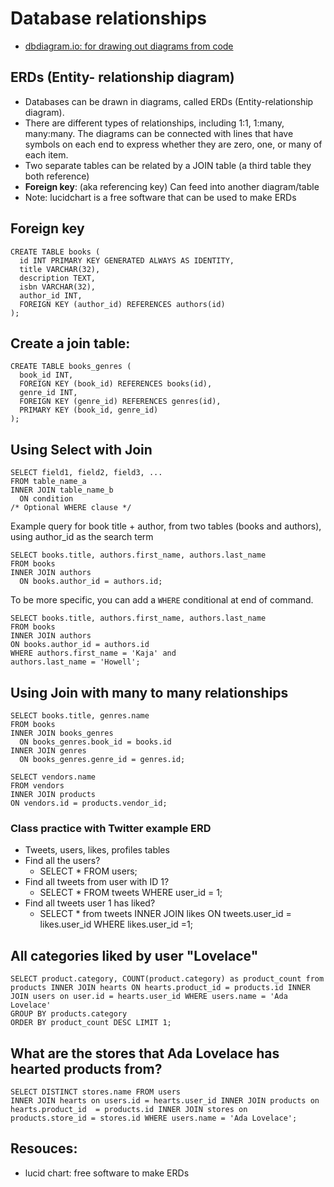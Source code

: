 # Database relationships
- [dbdiagram.io: for drawing out diagrams from code](https://dbdiagram.io/home)

## ERDs (Entity- relationship diagram)
- Databases can be drawn in diagrams, called ERDs (Entity-relationship diagram).  
- There are different types of relationships, including 1:1, 1:many, many:many.  The diagrams can be connected with lines that have symbols on each end to express whether they are zero, one, or many of each item.  
- Two separate tables can be related by a JOIN table (a third table they both reference)
- **Foreign key**: (aka referencing key) Can feed into another diagram/table 
- Note: lucidchart is a free software that can be used to make ERDs


## Foreign key
```
CREATE TABLE books (
  id INT PRIMARY KEY GENERATED ALWAYS AS IDENTITY,
  title VARCHAR(32),
  description TEXT,
  isbn VARCHAR(32),
  author_id INT,
  FOREIGN KEY (author_id) REFERENCES authors(id)
);
```
## Create a join table:
```
CREATE TABLE books_genres (
  book_id INT,
  FOREIGN KEY (book_id) REFERENCES books(id),
  genre_id INT,
  FOREIGN KEY (genre_id) REFERENCES genres(id),
  PRIMARY KEY (book_id, genre_id)
);
```
## Using Select with Join

```
SELECT field1, field2, field3, ...
FROM table_name_a
INNER JOIN table_name_b
  ON condition
/* Optional WHERE clause */
```
Example query for book title + author, from two tables (books and authors), using author_id as the search term
```
SELECT books.title, authors.first_name, authors.last_name
FROM books
INNER JOIN authors
  ON books.author_id = authors.id;
  ```
To be more specific, you can add a `WHERE` conditional at end of command.
  ```
  SELECT books.title, authors.first_name, authors.last_name
FROM books
INNER JOIN authors
  ON books.author_id = authors.id
WHERE authors.first_name = 'Kaja' and
  authors.last_name = 'Howell';
  ```

## Using Join with many to many relationships
```
SELECT books.title, genres.name
FROM books
INNER JOIN books_genres
  ON books_genres.book_id = books.id
INNER JOIN genres
  ON books_genres.genre_id = genres.id;
```

```
SELECT vendors.name
FROM vendors
INNER JOIN products
ON vendors.id = products.vendor_id;
```

### Class practice with Twitter example ERD
- Tweets, users, likes, profiles tables
- Find all the users?
  - SELECT * FROM users;
- Find all tweets from user with ID 1?
  - SELECT * FROM tweets WHERE user_id = 1;
- Find all tweets user 1 has liked?
  - SELECT * from tweets INNER JOIN likes ON tweets.user_id = likes.user_id WHERE likes.user_id =1;

## All categories liked by user "Lovelace"
```
SELECT product.category, COUNT(product.category) as product_count from products INNER JOIN hearts ON hearts.product_id = products.id INNER JOIN users on user.id = hearts.user_id WHERE users.name = 'Ada Lovelace'
GROUP BY products.category
ORDER BY product_count DESC LIMIT 1;
```
## What are the stores that Ada Lovelace has hearted products from?
```
SELECT DISTINCT stores.name FROM users
INNER JOIN hearts on users.id = hearts.user_id INNER JOIN products on hearts.product_id  = products.id INNER JOIN stores on products.store_id = stores.id WHERE users.name = 'Ada Lovelace';
```
## Resouces: 
- lucid chart: free software to make ERDs